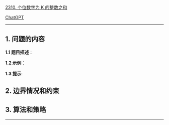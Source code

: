 [2310. 个位数字为 K 的整数之和](https://leetcode.cn/problems/sum-of-numbers-with-units-digit-k)

[ChatGPT](chat.openai.com)

---

## 1. 问题的内容
**1.1 题目描述**：

**1.2 示例**：

**1.3 提示**:

## 2. 边界情况和约束


## 3. 算法和策略

---

